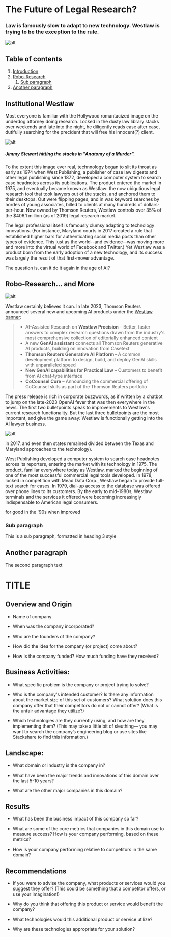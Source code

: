 # The Future of Legal Research?
### Law is famously slow to adapt to new technology.  Westlaw is trying to be the exception to the rule.

![alt](https://cdn.discordapp.com/attachments/1148303423045910558/1206362017217122304/smashmcadams_A_robot_doing_legal_research_with_law_books_in_the_b6c68828-4be3-4f8e-bb21-ebf87bf2bcbc.png?ex=65dbbb2e&is=65c9462e&hm=5672c14fac190c45e47ece89738e26e61f2c0563a8f96642fea50bb98ab16890&)

## Table of contents
1. [Introduction](#introduction)
2. [Robo-Research](#paragraph1)
    1. [Sub paragraph](#subparagraph1)
3. [Another paragraph](#paragraph2)

## Institutional Westlaw <a name="introduction"></a>
Most everyone is familiar with the Hollywood romantacized image on the underdog attorney doing research.  Locked in the dusty law library stacks over weekends and late into the night, he diligently reads case after case, dutifully searching for the precident that will free his innocent(?) client.

![alt](https://reellibrarians.files.wordpress.com/2014/04/anatomyofamurderlawbooks-e1550100366918.jpg)
##### <i>Jimmy Stewart hitting the stacks in "Anatomy of a Murder".</i>

To the extent this image ever real, technnology began to slit its throat as early as 1974 when West Publishing, a publisher of case law digests and other legal publishing since 1872, developed a computer system to search case headnotes across its publications. The product entered the market in 1975, and eventually became known as Westlaw: the now ubiqutious legal research tool that took lawyers out of the stacks, and anchored them to their desktops. Out were flipping pages, and in was keyword searches by hordes of young associates, billed to clients at many hundreds of dollars-per-hour. Now owned by Thomson Reuters, Westlaw controls over 35% of the $406.1 million (as of 2019) legal research market.

The legal professional itself is famously clumsy adapting to technology innovations.  (For instance, Maryland courts in 2017 created a rule that established higher bars for authenticating social media posts than other types of evidence.  This just as the world--and evidence--was moving more and more into the virtual world of Facebook and Twitter.) Yet Westlaw was a product born from the early adoption of a new technology, and its success was largely the result of that first-mover advantage. 

The question is, can it do it again in the age of AI?

## Robo-Research... and More <a name="paragraph1"></a>
![alt](https://cdn.discordapp.com/attachments/1148303423045910558/1206376142164987944/smashmcadams_A_robot_doing_legal_research_with_law_books_in_the_d807a4e5-d688-4338-9df2-07517f7fb64a.png?ex=65dbc855&is=65c95355&hm=a8750ebf054ee924c82a7b70a1d68724d00415998d0701afa779973805c2eb9b&)

Westlaw certainly believes it can.  In late 2023, Thomson Reuters announced several new and upcoming AI products under the [Westlaw banner](https://www.prnewswire.com/news-releases/thomson-reuters-launches-generative-ai-powered-solutions-to-transform-how-legal-professionals-work-301989149.html):

>- AI-Assisted Research on <b>Westlaw Precision</b> – Better, faster answers to complex research questions drawn from the industry's most comprehensive collection of editorially enhanced content  
>- A new **GenAI assistant** connects all Thomson Reuters generative AI products, building on innovation from Casetext 
>- <b>Thomson Reuters Generative AI Platform</b> – A common development platform to design, build, and deploy GenAI skills with unparalleled speed  
>- <b>New GenAI capabilities for Practical Law</b> – Customers to benefit from AI chat-type interface 
>- <b>CoCounsel Core</b> – Announcing the commercial offering of CoCounsel skills as part of the Thomson Reuters portfolio 

The press release is rich in corporate buzzwords, as if written by a chatbot to jump on the late-2023 OpenAI fever that was then everywhere in the news.  The first two bulletpoints speak to improvements to Westlaw's current research functionality.  But the last three bulletpoints are the most important, and give the game away: Westlaw is functionally getting into the AI lawyer business.

![alt]()


in 2017, and even then states remained divided between the Texas and Maryland approaches to the technology).

West Publishing developed a computer system to search case headnotes across its reporters, entering the market with its technology in 1975. The product, familiar everywhere today as Westlaw, marked the beginning of one of the most successful commercial legal tools developed. In 1978, locked in competition with Mead Data Corp., Westlaw began to provide full-text search for cases. In 1979, dial-up access to the database was offered over phone lines to its customers. By the early to mid-1980s, Westlaw terminals and the services it offered were becoming increasingly indispensable to American legal consumers.

for good in the '90s when improved 

### Sub paragraph <a name="subparagraph1"></a>
This is a sub paragraph, formatted in heading 3 style

## Another paragraph <a name="paragraph2"></a>
The second paragraph text

# TITLE

## Overview and Origin

* Name of company

* When was the company incorporated?

* Who are the founders of the company?

* How did the idea for the company (or project) come about?

* How is the company funded? How much funding have they received?


## Business Activities:

* What specific problem is the company or project trying to solve?

* Who is the company's intended customer?  Is there any information about the market size of this set of customers?
What solution does this company offer that their competitors do not or cannot offer? (What is the unfair advantage they utilize?)

* Which technologies are they currently using, and how are they implementing them? (This may take a little bit of sleuthing–– you may want to search the company’s engineering blog or use sites like Stackshare to find this information.)


## Landscape:

* What domain or industry is the company in?

* What have been the major trends and innovations of this domain over the last 5-10 years?

* What are the other major companies in this domain?


## Results

* What has been the business impact of this company so far?

* What are some of the core metrics that companies in this domain use to measure success? How is your company performing, based on these metrics?

* How is your company performing relative to competitors in the same domain?


## Recommendations

* If you were to advise the company, what products or services would you suggest they offer? (This could be something that a competitor offers, or use your imagination!)

* Why do you think that offering this product or service would benefit the company?

* What technologies would this additional product or service utilize?

* Why are these technologies appropriate for your solution?
